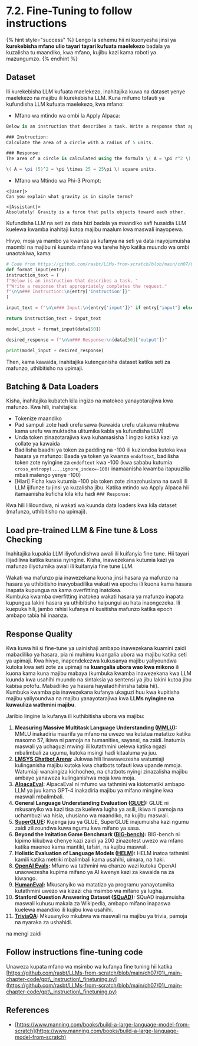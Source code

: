 # 7.2. Fine-Tuning to follow instructions

{% hint style="success" %}
Lengo la sehemu hii ni kuonyesha jinsi ya **kurekebisha mfano ulio tayari tayari kufuata maelekezo** badala ya kuzalisha tu maandiko, kwa mfano, kujibu kazi kama roboti ya mazungumzo.
{% endhint %}

## Dataset

Ili kurekebisha LLM kufuata maelekezo, inahitajika kuwa na dataset yenye maelekezo na majibu ili kurekebisha LLM. Kuna mifumo tofauti ya kufundisha LLM kufuata maelekezo, kwa mfano:

* Mfano wa mtindo wa ombi la Apply Alpaca:
```csharp
Below is an instruction that describes a task. Write a response that appropriately completes the request.

### Instruction:
Calculate the area of a circle with a radius of 5 units.

### Response:
The area of a circle is calculated using the formula \( A = \pi r^2 \). Plugging in the radius of 5 units:

\( A = \pi (5)^2 = \pi \times 25 = 25\pi \) square units.
```
* Mfano wa Mtindo wa Phi-3 Prompt:
```vbnet
<|User|>
Can you explain what gravity is in simple terms?

<|Assistant|>
Absolutely! Gravity is a force that pulls objects toward each other.
```
Kufundisha LLM na seti za data hizi badala ya maandiko safi husaidia LLM kuelewa kwamba inahitaji kutoa majibu maalum kwa maswali inayopewa.

Hivyo, moja ya mambo ya kwanza ya kufanya na seti ya data inayojumuisha maombi na majibu ni kuunda mfano wa tarehe hiyo katika muundo wa ombi unaotakiwa, kama:
```python
# Code from https://github.com/rasbt/LLMs-from-scratch/blob/main/ch07/01_main-chapter-code/ch07.ipynb
def format_input(entry):
instruction_text = (
f"Below is an instruction that describes a task. "
f"Write a response that appropriately completes the request."
f"\n\n### Instruction:\n{entry['instruction']}"
)

input_text = f"\n\n### Input:\n{entry['input']}" if entry["input"] else ""

return instruction_text + input_text

model_input = format_input(data[50])

desired_response = f"\n\n### Response:\n{data[50]['output']}"

print(model_input + desired_response)
```
Then, kama kawaida, inahitajika kutenganisha dataset katika seti za mafunzo, uthibitisho na upimaji.

## Batching & Data Loaders

Kisha, inahitajika kubatch kila ingizo na matokeo yanayotarajiwa kwa mafunzo. Kwa hili, inahitajika:

* Tokenize maandiko
* Pad sampuli zote hadi urefu sawa (kawaida urefu utakuwa mkubwa kama urefu wa muktadha ulitumika kabla ya kufundisha LLM)
* Unda token zinazotarajiwa kwa kuhamasisha 1 ingizo katika kazi ya collate ya kawaida
* Badilisha baadhi ya token za padding na -100 ili kuziondoa kutoka kwa hasara ya mafunzo: Baada ya token ya kwanza `endoftext`, badilisha token zote nyingine za `endoftext` kwa -100 (kwa sababu kutumia `cross_entropy(...,ignore_index=-100)` inamaanisha kwamba itapuuzilia mbali malengo yenye -100)
* \[Hiari\] Ficha kwa kutumia -100 pia token zote zinazohusiana na swali ili LLM ijifunze tu jinsi ya kuzalisha jibu. Katika mtindo wa Apply Alpaca hii itamaanisha kuficha kila kitu hadi `### Response:`

Kwa hili lililoundwa, ni wakati wa kuunda data loaders kwa kila dataset (mafunzo, uthibitisho na upimaji).

## Load pre-trained LLM & Fine tune & Loss Checking

Inahitajika kupakia LLM iliyofundishwa awali ili kuifanyia fine tune. Hii tayari ilijadiliwa katika kurasa nyingine. Kisha, inawezekana kutumia kazi ya mafunzo iliyotumika awali ili kuifanyia fine tune LLM.

Wakati wa mafunzo pia inawezekana kuona jinsi hasara ya mafunzo na hasara ya uthibitisho inavyobadilika wakati wa epochs ili kuona kama hasara inapata kupungua na kama overfitting inatokea.\
Kumbuka kwamba overfitting inatokea wakati hasara ya mafunzo inapata kupungua lakini hasara ya uthibitisho haipungui au hata inaongezeka. Ili kuepuka hili, jambo rahisi kufanya ni kusitisha mafunzo katika epoch ambapo tabia hii inaanza.

## Response Quality

Kwa kuwa hii si fine-tune ya uainishaji ambapo inawezekana kuamini zaidi mabadiliko ya hasara, pia ni muhimu kuangalia ubora wa majibu katika seti ya upimaji. Kwa hivyo, inapendekezwa kukusanya majibu yaliyoundwa kutoka kwa seti zote za upimaji na **kuangalia ubora wao kwa mikono** ili kuona kama kuna majibu mabaya (kumbuka kwamba inawezekana kwa LLM kuunda kwa usahihi muundo na sintaksia ya sentensi ya jibu lakini kutoa jibu kabisa potofu. Mabadiliko ya hasara hayatadhihirisha tabia hii).\
Kumbuka kwamba pia inawezekana kufanya ukaguzi huu kwa kupitisha majibu yaliyoundwa na majibu yanayotarajiwa kwa **LLMs nyingine na kuwauliza wathmini majibu**.

Jaribio lingine la kufanya ili kuthibitisha ubora wa majibu:

1. **Measuring Massive Multitask Language Understanding (**[**MMLU**](https://arxiv.org/abs/2009.03300)**):** MMLU inakadiria maarifa ya mfano na uwezo wa kutatua matatizo katika masomo 57, ikiwa ni pamoja na humanities, sayansi, na zaidi. Inatumia maswali ya uchaguzi mwingi ili kutathmini uelewa katika ngazi mbalimbali za ugumu, kutoka msingi hadi kitaaluma ya juu.
2. [**LMSYS Chatbot Arena**](https://arena.lmsys.org): Jukwaa hili linawawezesha watumiaji kulinganisha majibu kutoka kwa chatbots tofauti kwa upande mmoja. Watumiaji wanaingiza kichocheo, na chatbots nyingi zinazalisha majibu ambayo yanaweza kulinganishwa moja kwa moja.
3. [**AlpacaEval**](https://github.com/tatsu-lab/alpaca\_eval)**:** AlpacaEval ni mfumo wa tathmini wa kiotomatiki ambapo LLM ya juu kama GPT-4 inakadiria majibu ya mifano mingine kwa maswali mbalimbali.
4. **General Language Understanding Evaluation (**[**GLUE**](https://gluebenchmark.com/)**):** GLUE ni mkusanyiko wa kazi tisa za kuelewa lugha ya asili, ikiwa ni pamoja na uchambuzi wa hisia, uhusiano wa maandiko, na kujibu maswali.
5. [**SuperGLUE**](https://super.gluebenchmark.com/)**:** Kujenga juu ya GLUE, SuperGLUE inajumuisha kazi ngumu zaidi zilizoundwa kuwa ngumu kwa mifano ya sasa.
6. **Beyond the Imitation Game Benchmark (**[**BIG-bench**](https://github.com/google/BIG-bench)**):** BIG-bench ni kipimo kikubwa chenye kazi zaidi ya 200 zinazotest uwezo wa mfano katika maeneo kama mantiki, tafsiri, na kujibu maswali.
7. **Holistic Evaluation of Language Models (**[**HELM**](https://crfm.stanford.edu/helm/lite/latest/)**):** HELM inatoa tathmini kamili katika metriki mbalimbali kama usahihi, uimara, na haki.
8. [**OpenAI Evals**](https://github.com/openai/evals)**:** Mfumo wa tathmini wa chanzo wazi kutoka OpenAI unaowezesha kupima mifano ya AI kwenye kazi za kawaida na za kiwango.
9. [**HumanEval**](https://github.com/openai/human-eval)**:** Mkusanyiko wa matatizo ya programu yanayotumika kutathmini uwezo wa kizazi cha msimbo wa mifano ya lugha.
10. **Stanford Question Answering Dataset (**[**SQuAD**](https://rajpurkar.github.io/SQuAD-explorer/)**):** SQuAD inajumuisha maswali kuhusu makala za Wikipedia, ambapo mifano inapaswa kuelewa maandiko ili kujibu kwa usahihi.
11. [**TriviaQA**](https://nlp.cs.washington.edu/triviaqa/)**:** Mkusanyiko mkubwa wa maswali na majibu ya trivia, pamoja na nyaraka za ushahidi.

na mengi zaidi

## Follow instructions fine-tuning code

Unaweza kupata mfano wa msimbo wa kufanya fine tuning hii katika [https://github.com/rasbt/LLMs-from-scratch/blob/main/ch07/01\_main-chapter-code/gpt\_instruction\_finetuning.py](https://github.com/rasbt/LLMs-from-scratch/blob/main/ch07/01\_main-chapter-code/gpt\_instruction\_finetuning.py)

## References

* [https://www.manning.com/books/build-a-large-language-model-from-scratch](https://www.manning.com/books/build-a-large-language-model-from-scratch)
